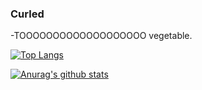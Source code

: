 ### Curled

-TOOOOOOOOOOOOOOOOOOO vegetable.

[![Top Langs](https://github-readme-stats.vercel.app/api/top-langs/?username=epitaphial&layout=compact)](https://github.com/anuraghazra/github-readme-stats)

[![Anurag's github stats](https://github-readme-stats.vercel.app/api?username=epitaphial&show_icons=true&theme=radical)](https://github.com/anuraghazra/github-readme-stats)
